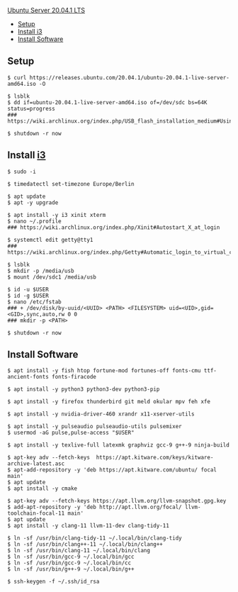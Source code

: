 [Ubuntu Server 20.04.1 LTS](https://ubuntu.com/server)

- [Setup](#Setup)
- [Install i3](#install-i3)
- [Install Software](#install-software)

## Setup
```console
$ curl https://releases.ubuntu.com/20.04.1/ubuntu-20.04.1-live-server-amd64.iso -O
```
```console
$ lsblk
$ dd if=ubuntu-20.04.1-live-server-amd64.iso of=/dev/sdc bs=64K status=progress
### https://wiki.archlinux.org/index.php/USB_flash_installation_medium#Using_basic_command_line_utilities
```
```console
$ shutdown -r now
```
## Install [i3](https://i3wm.org/)

```console
$ sudo -i
```
```console
$ timedatectl set-timezone Europe/Berlin
```
```console
$ apt update
$ apt -y upgrade
```
```console
$ apt install -y i3 xinit xterm
$ nano ~/.profile
### https://wiki.archlinux.org/index.php/Xinit#Autostart_X_at_login
```
```console
$ systemctl edit getty@tty1
### https://wiki.archlinux.org/index.php/Getty#Automatic_login_to_virtual_console
```
```console
$ lsblk 
$ mkdir -p /media/usb
$ mount /dev/sdc1 /media/usb
```
```console
$ id -u $USER
$ id -g $USER
$ nano /etc/fstab
### + /dev/disk/by-uuid/<UUID> <PATH> <FILESYSTEM> uid=<UID>,gid=<GID>,sync,auto,rw 0 0
### mkdir -p <PATH>
```
```console
$ shutdown -r now
```

## Install Software
```console
$ apt install -y fish htop fortune-mod fortunes-off fonts-cmu ttf-ancient-fonts fonts-firacode
```
```console
$ apt install -y python3 python3-dev python3-pip
```
```console
$ apt install -y firefox thunderbird git meld okular mpv feh xfe
```
```console
$ apt install -y nvidia-driver-460 xrandr x11-xserver-utils
```
```console
$ apt install -y pulseaudio pulseaudio-utils pulsemixer
$ usermod -aG pulse,pulse-access "$USER"
```
```console
$ apt install -y texlive-full latexmk graphviz gcc-9 g++-9 ninja-build
```
```console
$ apt-key adv --fetch-keys  https://apt.kitware.com/keys/kitware-archive-latest.asc
$ apt-add-repository -y 'deb https://apt.kitware.com/ubuntu/ focal main'
$ apt update
$ apt install -y cmake
```
```console
$ apt-key adv --fetch-keys https://apt.llvm.org/llvm-snapshot.gpg.key
$ add-apt-repository -y 'deb http://apt.llvm.org/focal/ llvm-toolchain-focal-11 main'
$ apt update
$ apt install -y clang-11 llvm-11-dev clang-tidy-11
```
```console
$ ln -sf /usr/bin/clang-tidy-11 ~/.local/bin/clang-tidy
$ ln -sf /usr/bin/clang++-11 ~/.local/bin/clang++
$ ln -sf /usr/bin/clang-11 ~/.local/bin/clang
$ ln -sf /usr/bin/gcc-9 ~/.local/bin/gcc
$ ln -sf /usr/bin/gcc-9 ~/.local/bin/cc
$ ln -sf /usr/bin/g++-9 ~/.local/bin/g++
```
```console
$ ssh-keygen -f ~/.ssh/id_rsa
```
